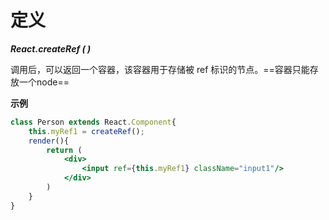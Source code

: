 # 定义

***React.createRef ( )***

调用后，可以返回一个容器，该容器用于存储被 ref 标识的节点。==容器只能存放一个node==


**示例**

```jsx
class Person extends React.Component{
	this.myRef1 = createRef();
	render(){
		return (
			<div>
				<input ref={this.myRef1} className="input1"/>
			</div>
		)
	}
}

```

